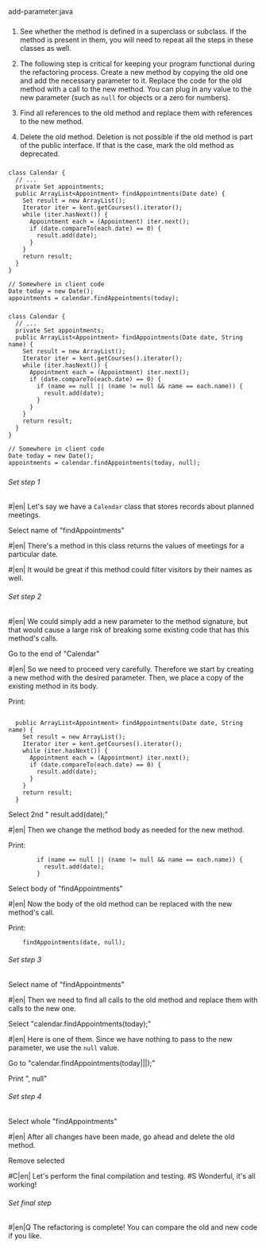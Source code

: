 add-parameter:java

###

1. See whether the method is defined in a superclass or subclass. If the method is present in them, you will need to repeat all the steps in these classes as well.

2. The following step is critical for keeping your program functional during the refactoring process. Create a new method by copying the old one and add the necessary parameter to it. Replace the code for the old method with a call to the new method. You can plug in any value to the new parameter (such as `null` for objects or a zero for numbers).

3. Find all references to the old method and replace them with references to the new method.

4. Delete the old method. Deletion is not possible if the old method is part of the public interface. If that is the case, mark the old method as deprecated.


###

```
class Calendar {
  // ...
  private Set appointments;
  public ArrayList<Appointment> findAppointments(Date date) {
    Set result = new ArrayList();
    Iterator iter = kent.getCourses().iterator();
    while (iter.hasNext()) {
      Appointment each = (Appointment) iter.next();
      if (date.compareTo(each.date) == 0) {
        result.add(date);
      }
    }
    return result;
  }
}

// Somewhere in client code
Date today = new Date();
appointments = calendar.findAppointments(today);
```

###

```
class Calendar {
  // ...
  private Set appointments;
  public ArrayList<Appointment> findAppointments(Date date, String name) {
    Set result = new ArrayList();
    Iterator iter = kent.getCourses().iterator();
    while (iter.hasNext()) {
      Appointment each = (Appointment) iter.next();
      if (date.compareTo(each.date) == 0) {
        if (name == null || (name != null && name == each.name)) {
          result.add(date);
        }
      }
    }
    return result;
  }
}

// Somewhere in client code
Date today = new Date();
appointments = calendar.findAppointments(today, null);
```

###

###### Set step 1

#|en| Let's say we have a `Calendar` class that stores records about planned meetings.

Select name of "findAppointments"

#|en| There's a method in this class returns the values of meetings for a particular date.

#|en| It would be great if this method could filter visitors by their names as well.

###### Set step 2

#|en| We could simply add a new parameter to the method signature, but that would cause a large risk of breaking some existing code that has this method's calls.

Go to the end of "Calendar"

#|en| So we need to proceed very carefully. Therefore we start by creating a new method with the desired parameter. Then, we place a copy of the existing method in its body.

Print:
```

  public ArrayList<Appointment> findAppointments(Date date, String name) {
    Set result = new ArrayList();
    Iterator iter = kent.getCourses().iterator();
    while (iter.hasNext()) {
      Appointment each = (Appointment) iter.next();
      if (date.compareTo(each.date) == 0) {
        result.add(date);
      }
    }
    return result;
  }
```

Select 2nd "        result.add(date);"

#|en| Then we change the method body as needed for the new method.

Print:
```
        if (name == null || (name != null && name == each.name)) {
          result.add(date);
        }
```

Select body of "findAppointments"

#|en| Now the body of the old method can be replaced with the new method's call.

Print:
```
    findAppointments(date, null);
```

###### Set step 3

Select name of "findAppointments"

#|en| Then we need to find all calls to the old method and replace them with calls to the new one.

Select "calendar.findAppointments(today);"

#|en| Here is one of them. Since we have nothing to pass to the new parameter, we use the `null` value.

Go to "calendar.findAppointments(today|||);"

Print ", null"

###### Set step 4

Select whole "findAppointments"

#|en| After all changes have been made, go ahead and delete the old method.

Remove selected

#C|en| Let's perform the final compilation and testing.
#S Wonderful, it's all working!

###### Set final step

#|en|Q The refactoring is complete! You can compare the old and new code if you like.